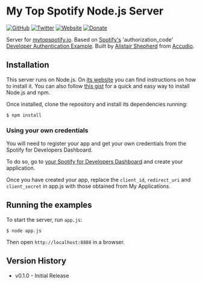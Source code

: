 # My Top Spotify Node.js Server

[![GitHub](https://img.shields.io/badge/GitHub-Accudio-0366d6.svg)](https://github.com/Accudio) [![Twitter](https://img.shields.io/badge/Twitter-@accudio-1DA1F2.svg)](https://twitter.com/accudio) [![Website](https://img.shields.io/badge/Website-accudio.com-4B86AF.svg)](https://accudio.com) [![Donate](https://img.shields.io/badge/Donate-Paypal-009cde.svg)](https://www.paypal.com/cgi-bin/webscr?cmd=_donations&business=alistair.shepherd@hotmail.co.uk&item_name=Supporting+open+source+projects+by+Alistair+Shepherd&currency_code=GBP)

Server for [mytopspotify.io][url]. Based on [Spotify's][spotifyurl] 'authorization_code' [Developer Authentication Example][spotifyauthexamples]. Built by [Alistair Shepherd][alistairshepherdurl] from [Accudio][accudiourl].

## Installation

This server runs on Node.js. On [its website](http://www.nodejs.org/download/) you can find instructions on how to install it. You can also follow [this gist](https://gist.github.com/isaacs/579814) for a quick and easy way to install Node.js and npm.

Once installed, clone the repository and install its dependencies running:

    $ npm install

### Using your own credentials
You will need to register your app and get your own credentials from the Spotify for Developers Dashboard.

To do so, go to [your Spotify for Developers Dashboard](https://beta.developer.spotify.com/dashboard) and create your application.

Once you have created your app, replace the `client_id`, `redirect_uri` and `client_secret` in app.js with those obtained from My Applications.

## Running the examples
To start the server, run `app.js`:

    $ node app.js

Then open `http://localhost:8888` in a browser.

## Version History

- v0.1.0 - Initial Release

[url]:https://mytopspotify.io/
[spotifyurl]:https://www.spotify.com/
[spotifyauthexamples]:https://github.com/spotify/web-api-auth-examples
[alistairshepherdurl]:https://alistairshepherd.co.uk/
[accudiourl]:https://accudio.com/